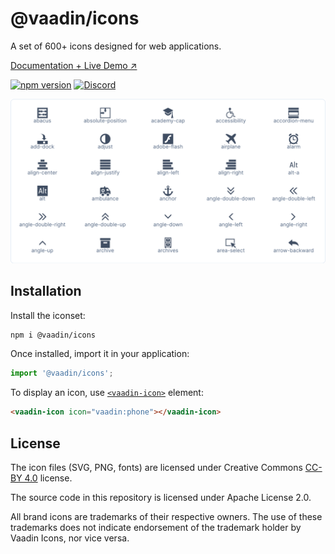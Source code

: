 # @vaadin/icons

A set of 600+ icons designed for web applications.

[Documentation + Live Demo ↗](https://vaadin.com/docs/latest/ds/foundation/icons/vaadin)

[![npm version](https://badgen.net/npm/v/@vaadin/icons)](https://www.npmjs.com/package/@vaadin/icons)
[![Discord](https://img.shields.io/discord/732335336448852018?label=discord)](https://discord.gg/PHmkCKC)

[<img src="https://raw.githubusercontent.com/vaadin/web-components/master/packages/icons/screenshot.png" width="728" alt="Screenshot of vaadin-icons">](https://vaadin.com/docs/latest/ds/foundation/icons/vaadin)

## Installation

Install the iconset:

```sh
npm i @vaadin/icons
```

Once installed, import it in your application:

```js
import '@vaadin/icons';
```

To display an icon, use [`<vaadin-icon>`](https://www.npmjs.com/package/@vaadin/icon) element:

```html
<vaadin-icon icon="vaadin:phone"></vaadin-icon>
```

## License

The icon files (SVG, PNG, fonts) are licensed under Creative
Commons [CC-BY 4.0](https://creativecommons.org/licenses/by/4.0/) license.

The source code in this repository is licensed under Apache License 2.0.

All brand icons are trademarks of their respective owners.
The use of these trademarks does not indicate endorsement of the trademark holder by Vaadin Icons, nor vice versa.
